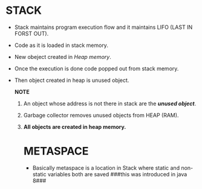 # STACK
- Stack maintains program execution flow and it maintains LIFO (LAST IN FORST OUT).
- Code as it is loaded in stack memory.
- New obeject created in _Heap memory_.
- Once the execution is done code popped out from stack memory.
- Then object created in heap is unused object.

  
  **NOTE**

  
  1. An object whose address is not there in stack are the **_unused object_**.
  2. Garbage collector removes unused objects from HEAP (RAM).
  3. **All objects are created in heap memory.**

     # METASPACE

     - Basically metaspace is a location in Stack where static and non-static variables both are saved
 ###this was introduced in java 8###
